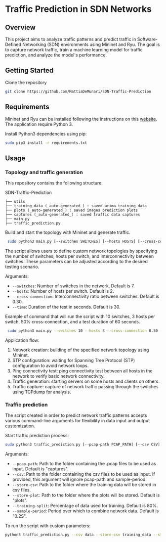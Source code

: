 
# Traffic Prediction in SDN Networks

## Overview

This project aims to analyze traffic patterns and predict traffic in Software-Defined Networking (SDN) environments using Mininet and Ryu. The goal is to capture network traffic, train a machine learning model for traffic prediction, and analyze the model's performance.


## Getting Started
Clone the repository
```bash
git clone https://github.com/MattiaDeMunari/SDN-Traffic-Prediction
```

## Requirements
Mininet and Ryu can be installed following the instructions on this [website](https://www.granelli-lab.org/researches/relevant-projects/comnetsemu-labs). The application require Python 3.

Install Python3 dependencies using pip:
```bash
sudo pip3 install -r requirements.txt
```
## Usage
### Topology and traffic generation
This repository contains the following structure: 

SDN-Traffic-Prediction
```
├── utils
├── training_data (_auto-generated_) : saved arima training data
├── plots (_auto-generated_) : saved images prediction plots
├── captures (_auto-generated_) : saved traffic data captures
├── main.py
├── traffic_prediction.py
```

Build and start the topology with Mininet and generate traffic.
```bash
 sudo python3 main.py [--switches SWITCHES] [--hosts HOSTS] [--cross-connection CROSS_CONNECTION] [--time TIME] 
```

The script allows users to define custom network topologies by specifying the number of switches, hosts per switch, and interconnectivity between switches. These parameters can be adjusted according to the desired testing scenario.

Arguments:
- `--switches`: Number of switches in the network. Default is 7.
- `--hosts`: Number of hosts per switch. Default is 2.
- `--cross-connection`: Interconnectivity ratio between switches. Default is 0.30.
- `--time`: Duration of the test in seconds. Default is 30.

Example of command that will run the script with 10 switches, 3 hosts per switch, 50% cross-connection, and a test duration of 60 seconds.
```bash
 sudo python3 main.py --switches 10 --hosts 3 --cross-connection 0.50 --time 60

```
Application flow:
1. Network creation: building of the specified network topology using Mininet.
2. STP configuration: waiting for Spanning Tree Protocol (STP) configuration to avoid network loops.
3. Ping connectivity test: ping connectivity test between all hosts in the network to verify basic network connectivity.
4. Traffic generation: starting servers on some hosts and clients on others. 
5. Traffic capture: capture of network traffic passing through the switches using TCPdump for analysis.

### Traffic prediction
The script created in order to predict network traffic patterns accepts various command-line arguments for flexibility in data input and output customization.

Start traffic prediction process:  
```bash
sudo python3 traffic_prediction.py [--pcap-path PCAP_PATH] [--csv CSV] [--store-csv STORE_CSV] [--store-plot STORE_PLOT] [--training-split TRAINING_SPLIT] [--sample-period SAMPLE_PERIOD]```
```

Arguments:
- `--pcap-path`: Path to the folder containing the .pcap files to be used as input. Default is "captures".
- `--csv`: Path to the folder containing the csv files to be used as input. If provided, this argument will ignore pcap-path and sample-period.
- `--store-csv`: Path to the folder where the training data will be stored in csv files.
- `--store-plot`: Path to the folder where the plots will be stored. Default is "plots".
- `--training-split`: Percentage of data used for training. Default is 80%.
- `--sample-period`: Period over which to combine network data. Default is "0.2S".

To run the script with custom parameters:
```bash
python3 traffic_prediction.py --csv data --store-csv training_data --store-plot my_plots --training-split 0.75 --sample-period "0.1S"
```
